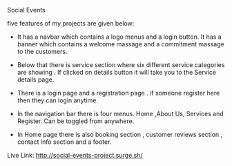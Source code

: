 Social Events

five features of my projects are given below:

- It has a navbar which contains a logo menus and a login button. It has a banner which contains a welcome massage and a commitment massage to the customers.

- Below that there is service section where six different service categories are showing . If clicked on details button it will take you to the Service details page.

- There is a login page and a registration page . if someone register here then they can login anytime.

- In the navigation bar there is four menus. Home ,About Us, Services and Register. Can be toggled from anywhere.

- In Home page there is also booking section , customer reviews section , contact info section and a footer.

Live Link: http://social-events-project.surge.sh/
